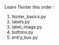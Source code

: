Learn Tkinter this order :

1. tkinter_basics.py
2. labels.py
3. label_image.py
4. buttons.py
5. entry_box.py